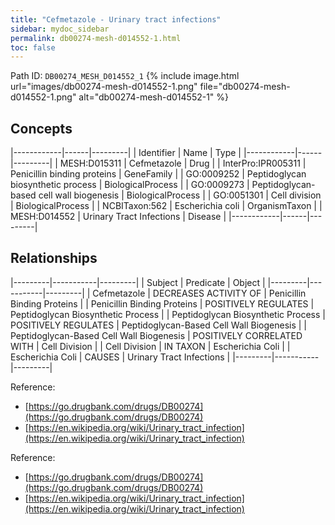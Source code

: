 ```yaml
---
title: "Cefmetazole - Urinary tract infections"
sidebar: mydoc_sidebar
permalink: db00274-mesh-d014552-1.html
toc: false 
---
```



Path ID: `DB00274_MESH_D014552_1`
{% include image.html url="images/db00274-mesh-d014552-1.png" file="db00274-mesh-d014552-1.png" alt="db00274-mesh-d014552-1" %}

## Concepts

|------------|------|---------|
| Identifier | Name | Type    |
|------------|------|---------|
| MESH:D015311 | Cefmetazole | Drug |
| InterPro:IPR005311 | Penicillin binding proteins | GeneFamily |
| GO:0009252 | Peptidoglycan biosynthetic process | BiologicalProcess |
| GO:0009273 | Peptidoglycan-based cell wall biogenesis | BiologicalProcess |
| GO:0051301 | Cell division | BiologicalProcess |
| NCBITaxon:562 | Escherichia coli | OrganismTaxon |
| MESH:D014552 | Urinary Tract Infections | Disease |
|------------|------|---------|

## Relationships

|---------|-----------|---------|
| Subject | Predicate | Object  |
|---------|-----------|---------|
| Cefmetazole | DECREASES ACTIVITY OF | Penicillin Binding Proteins |
| Penicillin Binding Proteins | POSITIVELY REGULATES | Peptidoglycan Biosynthetic Process |
| Peptidoglycan Biosynthetic Process | POSITIVELY REGULATES | Peptidoglycan-Based Cell Wall Biogenesis |
| Peptidoglycan-Based Cell Wall Biogenesis | POSITIVELY CORRELATED WITH | Cell Division |
| Cell Division | IN TAXON | Escherichia Coli |
| Escherichia Coli | CAUSES | Urinary Tract Infections |
|---------|-----------|---------|

Reference: 
  - [https://go.drugbank.com/drugs/DB00274](https://go.drugbank.com/drugs/DB00274)
  - [https://en.wikipedia.org/wiki/Urinary_tract_infection](https://en.wikipedia.org/wiki/Urinary_tract_infection)

Reference: 
  - [https://go.drugbank.com/drugs/DB00274](https://go.drugbank.com/drugs/DB00274)
  - [https://en.wikipedia.org/wiki/Urinary_tract_infection](https://en.wikipedia.org/wiki/Urinary_tract_infection)
